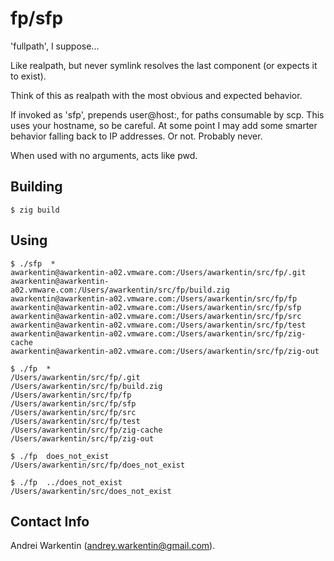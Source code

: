 fp/sfp
======

'fullpath', I suppose...

Like realpath, but never symlink
resolves the last component (or expects
it to exist).

Think of this as realpath with the most
obvious and expected behavior.

If invoked as 'sfp', prepends
user@host:, for paths consumable by scp.
This uses your hostname, so be careful.
At some point I may add some smarter behavior
falling back to IP addresses. Or not.
Probably never.

When used with no arguments, acts like pwd.

Building
--------

    $ zig build

Using
-----

    $ ./sfp  *
    awarkentin@awarkentin-a02.vmware.com:/Users/awarkentin/src/fp/.git
    awarkentin@awarkentin-a02.vmware.com:/Users/awarkentin/src/fp/build.zig
    awarkentin@awarkentin-a02.vmware.com:/Users/awarkentin/src/fp/fp
    awarkentin@awarkentin-a02.vmware.com:/Users/awarkentin/src/fp/sfp
    awarkentin@awarkentin-a02.vmware.com:/Users/awarkentin/src/fp/src
    awarkentin@awarkentin-a02.vmware.com:/Users/awarkentin/src/fp/test
    awarkentin@awarkentin-a02.vmware.com:/Users/awarkentin/src/fp/zig-cache
    awarkentin@awarkentin-a02.vmware.com:/Users/awarkentin/src/fp/zig-out

    $ ./fp  *
    /Users/awarkentin/src/fp/.git
    /Users/awarkentin/src/fp/build.zig
    /Users/awarkentin/src/fp/fp
    /Users/awarkentin/src/fp/sfp
    /Users/awarkentin/src/fp/src
    /Users/awarkentin/src/fp/test
    /Users/awarkentin/src/fp/zig-cache
    /Users/awarkentin/src/fp/zig-out
    
    $ ./fp  does_not_exist
    /Users/awarkentin/src/fp/does_not_exist
    
    $ ./fp  ../does_not_exist
    /Users/awarkentin/src/does_not_exist
    
Contact Info
------------

Andrei Warkentin (andrey.warkentin@gmail.com).
